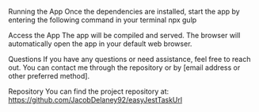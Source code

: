 Running the App
Once the dependencies are installed, start the app by entering the following command in your terminal
npx gulp

Access the App
The app will be compiled and served. The browser will automatically open the app in your default web browser.

Questions
If you have any questions or need assistance, feel free to reach out. You can contact me through the repository or by [email address or other preferred method].

Repository
You can find the project repository at: https://github.com/JacobDelaney92/easyJestTaskUrl